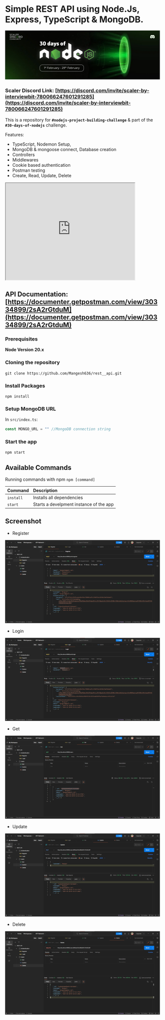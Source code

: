 # Simple REST API using Node.Js, Express, TypeScript & MongoDB.

![NodeJS Banner](./banner.webp)

### Scaler Discord Link: [https://discord.com/invite/scaler-by-interviewbit-780066247601291285](https://discord.com/invite/scaler-by-interviewbit-780066247601291285)

This is a repository for **`#nodejs-project-building-challenge`** & part of the **`#30-days-of-nodejs`** challenge.

Features:

- TypeScript, Nodemon Setup,
- MongoDB & mongoose connect, Database creation
- Controllers
- Middlewares
- Cookie based authentication
- Postman testing
- Create, Read, Update, Delete

<iframe width="420" height="315" src="https://www.youtube.com/embed/OBcjDswRt9g?autoplay=1&mute=1&loop=1"></iframe>

## API Documentation: [https://documenter.getpostman.com/view/30334899/2sA2rGtduM](https://documenter.getpostman.com/view/30334899/2sA2rGtduM)

### Prerequisites

**Node Version 20.x**

### Cloning the repository

```shell
git clone https://github.com/Mangesh636/rest__api.git
```

### Install Packages

```shell
npm install
```

### Setup MongoDB URL

In `src/index.ts`:

```ts
const MONGO_URL = "" //MongoDB connection string
```

### Start the app

```shell
npm start
```

## Available Commands

Running commands with npm `npm [command]`

| Command   | Description                             |
| :-------- | :-------------------------------------- |
| `install` | Installs all dependencies               |
| `start`   | Starts a develpment instance of the app |

## Screenshot

- Register
  
![Register](./public/authentication/Register.jpg)

- Login
  
![Login](./public/authentication/Login.jpg)

- Get
  
![Get](./public/users/Get.jpg)

- Update
  
![Update](./public/users/Update.jpg)

- Delete
  
![Delete](./public/users/Delete.jpg)